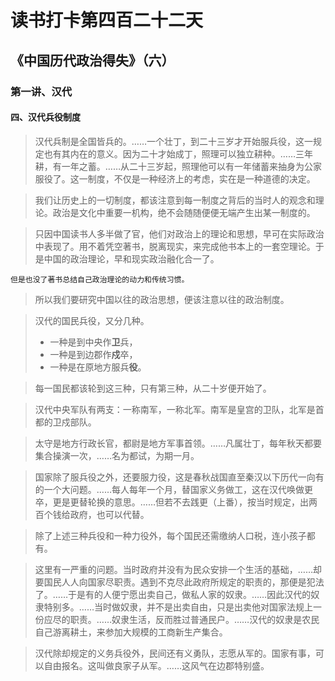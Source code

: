 读书打卡第四百二十二天
===

《中国历代政治得失》（六）
---
### 第一讲、汉代

#### 四、汉代兵役制度

> 汉代兵制是全国皆兵的。……一个壮丁，到二十三岁才开始服兵役，这一规定也有其内在的意义。因为二十才始成丁，照理可以独立耕种。……三年耕，有一年之蓄。……从二十三岁起，照理他可以有一年储蓄来抽身为公家服役了。这一制度，不仅是一种经济上的考虑，实在是一种道德的决定。

> 我们让历史上的一切制度，都该注意到每一制度之背后的当时人的观念和理论。政治是文化中重要一机构，绝不会随随便便无端产生出某一制度的。

> 只因中国读书人多半做了官，他们对政治上的理论和思想，早可在实际政治中表现了。用不着凭空著书，脱离现实，来完成他书本上的一套空理论。于是中国的政治理论，早和现实政治融化合一了。
```
但是也没了著书总结自己政治理论的动力和传统习惯。
```
> 所以我们要研究中国以往的政治思想，便该注意以往的政治制度。

> 汉代的国民兵役，又分几种。
> * 一种是到中央作**卫**兵，
> * 一种是到边郡作**戍**卒，
> * 一种是在原地方服兵**役**。

> 每一国民都该轮到这三种，只有第三种，从二十岁便开始了。

> 汉代中央军队有两支：一称南军，一称北军。南军是皇宫的卫队，北军是首都的卫戍部队。

> 太守是地方行政长官，都尉是地方军事首领。……凡属壮丁，每年秋天都要集合操演一次，……名为都试，为期一月。

> 国家除了服兵役之外，还要服力役，这是春秋战国直至秦汉以下历代一向有的一个大问题。……每人每年一个月，替国家义务做工，这在汉代唤做更卒，更是更替轮换的意思。……但若不去践更（上番），按当时规定，出两百个钱给政府，也可以代替。

> 除了上述三种兵役和一种力役外，每个国民还需缴纳人口税，连小孩子都有。

> 这里有一严重的问题。当时政府并没有为民众安排一个生活的基础，……却要国民人人向国家尽职责。遇到不克尽此政府所规定的职责的，那便是犯法了。……于是有的人便宁愿出卖自己，做私人家的奴隶。……因此汉代的奴隶特别多。……当时做奴隶，并不是出卖自由，只是出卖他对国家法规上一份应尽的职责。……奴隶生活，反而胜过普通民户。……汉代的奴隶是农民自己游离耕土，来参加大规模的工商新生产集合。

> 汉代除却规定的义务兵役外，民间还有义勇队，志愿从军的。国家有事，可以自由报名。这叫做良家子从军。……这风气在边郡特别盛。